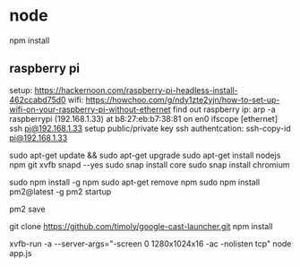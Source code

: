 # node
npm install

## raspberry pi
setup: https://hackernoon.com/raspberry-pi-headless-install-462ccabd75d0
wifi: https://howchoo.com/g/ndy1zte2yjn/how-to-set-up-wifi-on-your-raspberry-pi-without-ethernet
find out raspberry ip: arp -a
raspberrypi (192.168.1.33) at b8:27:eb:b7:38:81 on en0 ifscope [ethernet]
ssh pi@192.168.1.33
setup public/private key ssh authentcation: ssh-copy-id pi@192.168.1.33

sudo apt-get update && sudo apt-get upgrade
sudo apt-get install nodejs npm git xvfb snapd --yes
sudo snap install core 
sudo snap install chromium 

sudo npm install -g npm
sudo apt-get remove npm
sudo npm install pm2@latest -g
pm2 startup

pm2 save


git clone https://github.com/timoly/google-cast-launcher.git
npm install

xvfb-run -a --server-args="-screen 0 1280x1024x16 -ac -nolisten tcp" node app.js 